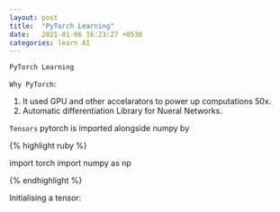 ```yaml
---
layout: post
title:  "PyTorch Learning"
date:   2021-01-06 16:23:27 +0530
categories: learn AI
---
```


`PyTorch Learning`

`Why PyTorch`:
1) It used GPU and other accelarators to power up computations 50x.
2) Automatic differentiation Library for Nueral Networks.


`Tensors`
pytorch is imported alongside numpy by 


{% highlight ruby %}

import torch
import numpy as np

{% endhighlight %}

Initialising a tensor:



